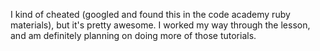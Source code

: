 I kind of cheated (googled and found this in the code academy ruby materials), but it's pretty awesome. I worked my way through the lesson, and am definitely planning on doing more of those tutorials.